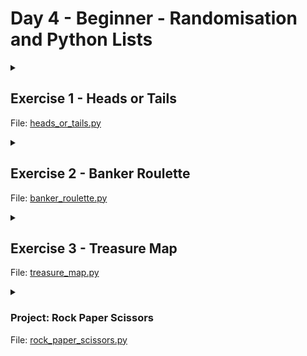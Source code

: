 # Day 4 - Beginner - Randomisation and Python Lists

<details>
<summary>

## Exercise 1 - Heads or Tails
File: [heads_or_tails.py](https://github.com/codenvibes/100DaysofCode/blob/master/Day_4/heads_or_tails.py)
</summary>

You are going to write a virtual coin toss program. It will randomly tell the user "Heads" or "Tails".

**Important**, the first letter should be capitalised and spelt exactly like in the example e.g. Heads, not heads.

There are many ways of doing this. But to practice what we learnt in the last lesson, you should generate a random number, either 0 or 1. Then use that number to print out Heads or Tails.

e.g. 1 means Heads 0 means Tails

Example Output
```
Heads
```
or
```
Tails
```
</details>

<details>
<summary>

## Exercise 2 - Banker Roulette
File: [banker_roulette.py](https://github.com/codenvibes/100DaysofCode/blob/master/Day_4/banker_roulette.py)
</summary>

You are going to write a program that will select a random name from a list of names. The person selected will have to pay for everybody's food bill.

Important: You are not allowed to use the `choice()` function.

Line 8 splits the string `names_string` into individual names and puts them inside a List called `names`. For this to work, you must enter all the names as names followed by comma then space. e.g. name, name, name

Example Input
```
Angela, Ben, Jenny, Michael, Chloe
```
Note: notice that there is a space between the comma and the next name.

Example Output
```
Michael is going to buy the meal today!
```
Hint:

You might need the help of the `len()` function.
</details>

</details>

<details>
<summary>

## Exercise 3 - Treasure Map
File: [treasure_map.py](https://github.com/codenvibes/100DaysofCode/blob/master/Day_4/treasure_map.py)
</summary>

You are going to write a program that will mark a spot with an `X`.

In the starting code, you will find a variable called `map`.

This `map` contains a nested list. When `map` is printed this is what the nested list looks like:

[['⬜️', '⬜️', '⬜️'],['⬜️', '⬜️', '⬜️'],['⬜️', '⬜️', '⬜️']]

This is a bit hard to work with. So on lines 6 and 23, we've used this line of code `print(f"{row1}\n{row2}\n{row3}")` to format the 3 lists to be printed as a 3 by 3 square, each on a new line. 

['⬜️', '⬜️', '⬜️']

['⬜️', '⬜️', '⬜️']

['⬜️', '⬜️', '⬜️']

Now it looks a bit more like the coordinates of a real map:

<img src="https://codingrooms-user-uploads-us-west-2.s3-us-west-2.amazonaws.com/dcf3f486-3ca7-40e2-8c2c-3e7ed90ea071/Co-ordinates_oggjzg+copy.png" width="450"/>

<br>

Your job is to write a program that allows you to mark a square on the map using a two-digit system. 

The first digit in the input will specify the column (the position on the horizontal axis).

The second digit in the input will specify the row number (the position on the vertical axis). 

So an input of 23 should place an X at the position shown below:

<img src="https://codingrooms-user-uploads-us-west-2.s3-us-west-2.amazonaws.com/67152b41-0349-4387-81ad-896f9c069c48/Day+4+Treasure+Map+Updated.png" width="700"/>

<br>

First, your program must take the user input and convert it to a usable format.

Next, you need to use that input to update your nested list with an "x". Remember that your nested list `map` actually looks like this: [['⬜️', '⬜️', '⬜️'],['⬜️', '⬜️', '⬜️'],['⬜️', '⬜️', '⬜️']].

Example Input 1
column 2, row 3 would be entered as:
```
23
```
Example Output 1
```
['⬜️', '⬜️', '⬜️']
['⬜️', '⬜️', '⬜️']
['⬜️', 'X', '⬜️']
```
Example Input 2
column 3, row 1 would be entered as:
```
31
```
Example Output 2
```
['⬜️', '⬜️', 'X']
['⬜️', '⬜️', '⬜️']
['⬜️', '⬜️', '⬜️']
```

Hint
1. Remember that Lists start at index 0!
2. `map` is just a variable that contains a nested list. It's not related to the map function in Python.
3. Remember that nested lists are accessed from out to in. So if `list=[[A,B,C],[E,F,G]]` then `E = list[1][0]`
4. Check that you haven't accidentally added extra spaces and the X is a capital X with a single quote around it.
Correctly formatted:
```
['⬜️', '⬜️', '⬜️']
['⬜️', '⬜️', '⬜️']
['⬜️', 'X', '⬜️']
```
vs. 

Incorrectly formatted (missing a space before 'X and extra space after the X and extra space before the comma):
```
['⬜️', '⬜️', '⬜️']
['⬜️', '⬜️', '⬜️']
['⬜️','X ' , '⬜️']
```
</details>

<details>
<summary>

### Project: Rock Paper Scissors
File: [rock_paper_scissors.py](https://github.com/codenvibes/100DaysofCode/blob/master/Day_4/rock_paper_scissors.py)
</summary>

Make a rock, paper, scissors game.

Inside the `main.py` file, you'll find the ASCII art for the hand signals already saved to a corresponding variable: `rock`, `paper`, and `scissors`. This will make it easy to print them out to the console.

Start the game by asking the player:

"What do you choose? Type 0 for Rock, 1 for Paper or 2 for Scissors."

From there you will need to figure out:

- How you will store the user's input.
- How you will generate a random choice for the computer.
- How you will compare the user's and the computer's choice to determine the winner (or a draw).
- And also how you will give feedback to the player.
</details>